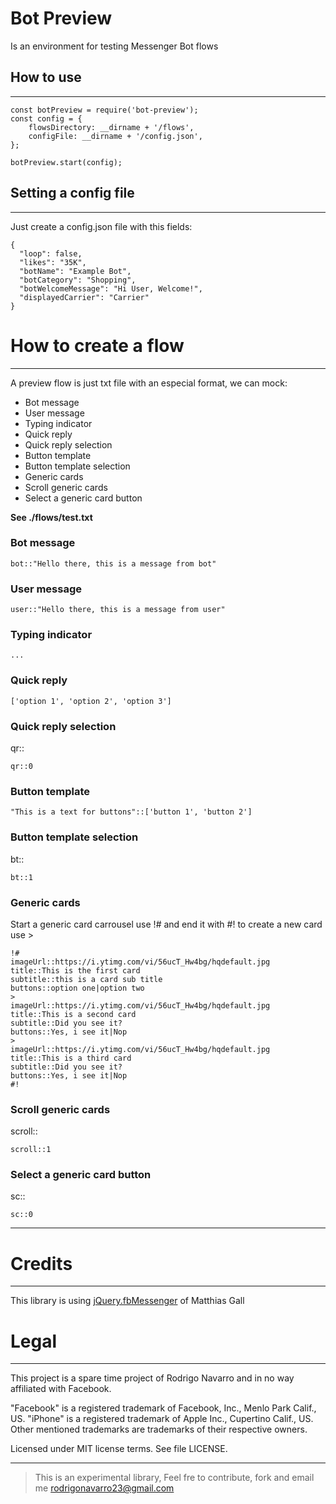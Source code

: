 # Bot Preview
Is an environment for testing Messenger Bot flows

## How to use
---
```
const botPreview = require('bot-preview');
const config = {
    flowsDirectory: __dirname + '/flows',
    configFile: __dirname + '/config.json',
};

botPreview.start(config);
```

## Setting a config file
---
Just create a config.json file with this fields:
```
{
  "loop": false,
  "likes": "35K",
  "botName": "Example Bot",
  "botCategory": "Shopping",
  "botWelcomeMessage": "Hi User, Welcome!",
  "displayedCarrier": "Carrier"
}
```

# How to create a flow
---
A preview flow is just txt file with an especial format, we can mock:
- Bot message
- User message
- Typing indicator
- Quick reply
- Quick reply selection
- Button template
- Button template selection
- Generic cards
- Scroll generic cards
- Select a generic card button

**See ./flows/test.txt**

### Bot message
```
bot::"Hello there, this is a message from bot"
```

### User message
```
user::"Hello there, this is a message from user"
```

### Typing indicator
```
...
```

### Quick reply
```
['option 1', 'option 2', 'option 3']
```

### Quick reply selection
qr::<index>

```
qr::0
```

### Button template
```
"This is a text for buttons"::['button 1', 'button 2']
```

### Button template selection
bt::<index>

```
bt::1
```

### Generic cards
Start a generic card carrousel use !# and end it with #! to create a new card use >
```
!#
imageUrl::https://i.ytimg.com/vi/56ucT_Hw4bg/hqdefault.jpg
title::This is the first card
subtitle::this is a card sub title
buttons::option one|option two
>
imageUrl::https://i.ytimg.com/vi/56ucT_Hw4bg/hqdefault.jpg
title::This is a second card
subtitle::Did you see it?
buttons::Yes, i see it|Nop
>
imageUrl::https://i.ytimg.com/vi/56ucT_Hw4bg/hqdefault.jpg
title::This is a third card
subtitle::Did you see it?
buttons::Yes, i see it|Nop
#!
```

### Scroll generic cards
scroll::<index>

```
scroll::1
```

### Select a generic card button
sc::<index>

```
sc::0
```

---

# Credits
---
This library is using [jQuery.fbMessenger](https://github.com/digitalbreed/jquery.fbmessenger) of Matthias Gall

# Legal
---
This project is a spare time project of Rodrigo Navarro and in no way affiliated with Facebook.

"Facebook" is a registered trademark of Facebook, Inc., Menlo Park Calif., US. "iPhone" is a registered trademark of Apple Inc., Cupertino Calif., US. Other mentioned trademarks are trademarks of their respective owners.

Licensed under MIT license terms. See file LICENSE.

---

> This is an experimental library, Feel fre to contribute, fork and email me rodrigonavarro23@gmail.com